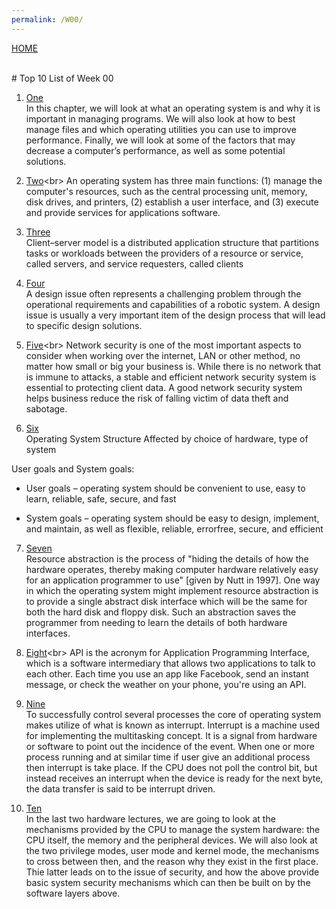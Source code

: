 ```yaml
---
permalink: /W00/
---
```


[HOME](../) 


<br>
# Top 10 List of Week 00


1. [One](https://intl.siyavula.com/read/cat/grade-12-cat/system-software-and-computer-management/06-system-software-and-computer-management?id=sec6-2)<br>
In this chapter, we will look at what an operating system is and why it is important in managing programs. We will also look at how to best manage files and which operating utilities you can use to improve performance. Finally, we will look at some of the factors that may decrease a computer’s performance, as well as some potential solutions.

2. [Two](https://homepage.cs.uri.edu/faculty/wolfe/book/Readings/Reading07.htm#:~:text=An%20operating%20system%20has%20three,provide%20services%20for%20applications%20software.&text=Thus%20you%20both%20establish%20a%20user%20interface%20and%20execute%20software.)<br>
An operating system has three main functions: (1) manage the computer's resources, such as the central processing unit, memory, disk drives, and printers, (2) establish a user interface, and (3) execute and provide services for applications software.

3. [Three](https://en.wikipedia.org/wiki/Client%E2%80%93server_model)<br>
Client–server model is a distributed application structure that partitions tasks or workloads between the providers of a resource or service, called servers, and service requesters, called clients

4. [Four](https://www.coursehero.com/file/47880730/2ppt/)<br>
A design issue often represents a challenging problem through the operational requirements and capabilities of a robotic system. A design issue is usually a very important item of the design process that will lead to specific design solutions.

5. [Five](https://www.ecpi.edu/blog/importance-of-network-security-safety-in-the-digital-world#:~:text=A%20good%20network%20security%20system,shared%20data%20is%20kept%20secure.)<br>
Network security is one of the most important aspects to consider when working over the internet, LAN or other method, no matter how small or big your business is. While there is no network that is immune to attacks, a stable and efficient network security system is essential to protecting client data. A good network security system helps business reduce the risk of falling victim of data theft and sabotage.

6. [Six](https://www.cs.nmt.edu/~cs325/spring%2011/Lectures/Lec04-OSStructure.pdf)<br>
Operating System Structure Affected by choice of hardware, type of system 

User goals and System goals:

- User goals – operating system should be convenient to use,
easy to learn, reliable, safe, secure, and fast

- System goals – operating system should be easy to design,
implement, and maintain, as well as flexible, reliable, errorfree, secure, and efficient

7. [Seven](http://pages.cs.wisc.edu/~remzi/OSTEP/cpu-intro.pdf)<br>
Resource abstraction is the process of "hiding the details of how the hardware operates, thereby making computer hardware relatively easy for an application programmer to use" [given by Nutt in 1997]. One way in which the operating system might implement resource abstraction is to provide a single abstract disk interface which will be the same for both the hard disk and floppy disk. Such an abstraction saves the programmer from needing to learn the details of both hardware interfaces.

8. [Eight](https://www.mulesoft.com/resources/api/what-is-an-api#:~:text=API%20is%20the%20acronym%20for,you're%20using%20an%20API.)<br>
API is the acronym for Application Programming Interface, which is a software intermediary that allows two applications to talk to each other. Each time you use an app like Facebook, send an instant message, or check the weather on your phone, you're using an API.

9. [Nine](https://www.ukessays.com/essays/computer-science/interrupts-in-operating-systems-computer-science-essay.php)<br>
To successfully control several processes the core of operating system makes utilize of what is known as interrupt. Interrupt is a machine used for implementing the multitasking concept. It is a signal from hardware or software to point out the incidence of the event. When one or more process running and at similar time if user give an additional process then interrupt is take place. If the CPU does not poll the control bit, but instead receives an interrupt when the device is ready for the next byte, the data transfer is said to be interrupt driven.

10. [Ten](https://minnie.tuhs.org/CompArch/Lectures/week05.html)<br>
In the last two hardware lectures, we are going to look at the mechanisms provided by the CPU to manage the system hardware: the CPU itself, the memory and the peripheral devices.
We will also look at the two privilege modes, user mode and kernel mode, the mechanisms to cross between then, and the reason why they exist in the first place.
Thie latter leads on to the issue of security, and how the above provide basic system security mechanisms which can then be built on by the software layers above.
